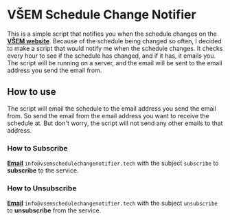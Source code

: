 # VŠEM Schedule Change Notifier
This is a simple script that notifies you when the schedule changes on the [**VŠEM website**](https://www.akademievsem.cz/).
Because of the schedule being changed so often, I decided to make a script that would notify me when the schedule changes.
It checks every hour to see if the schedule has changed, and if it has, it emails you.
The script will be running on a server, and the email will be sent to the email address you send the email from.

## How to use
The script will email the schedule to the email address you send the email from. So send the email from the email address you want to receive the schedule at. But don't worry, the script will not send any other emails to that address.
### How to Subscribe
[**Email**](mailto:info@vsemschedulechangenotifier.tech) `info@vsemschedulechangenotifier.tech` with the subject `subscribe` to **subscribe** to the service.
### How to Unsubscribe
[**Email**](mailto:info@vsemschedulechangenotifier.tech) `info@vsemschedulechangenotifier.tech` with the subject `unsubscribe` to **unsubscribe** from the service.